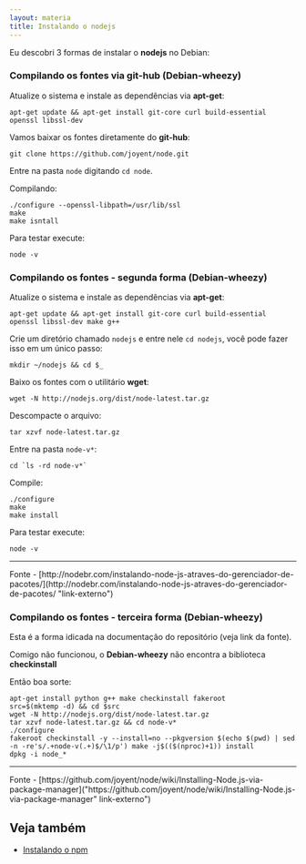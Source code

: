 ```yaml
---
layout: materia
title: Instalando o nodejs
---
```


Eu descobri 3 formas de instalar o __nodejs__ no Debian:


### Compilando os fontes via git-hub (Debian-wheezy)

Atualize o sistema e instale as dependências via __apt-get__:

    apt-get update && apt-get install git-core curl build-essential openssl libssl-dev


Vamos baixar os fontes diretamente do __git-hub__:

    git clone https://github.com/joyent/node.git

Entre na pasta `node` digitando `cd node`.

Compilando:

    ./configure --openssl-libpath=/usr/lib/ssl
    make
    make isntall

Para testar execute:

    node -v


### Compilando os fontes - segunda forma (Debian-wheezy)

Atualize o sistema e instale as dependências via __apt-get__:

    apt-get update && apt-get install git-core curl build-essential openssl libssl-dev make g++

Crie um diretório chamado `nodejs` e entre nele `cd nodejs`, você pode fazer isso em um único passo:

    mkdir ~/nodejs && cd $_

Baixo os fontes com o utilitário __wget__:

    wget -N http://nodejs.org/dist/node-latest.tar.gz

Descompacte o arquivo:

    tar xzvf node-latest.tar.gz

Entre na pasta `node-v*`:

    cd `ls -rd node-v*`

Compile:

    ./configure
    make
    make install

Para testar execute:

    node -v

<hr>
Fonte
- [http://nodebr.com/instalando-node-js-atraves-do-gerenciador-de-pacotes/](http://nodebr.com/instalando-node-js-atraves-do-gerenciador-de-pacotes/ "link-externo")



### Compilando os fontes - terceira forma (Debian-wheezy)

Esta é a forma idicada na documentação do repositório (veja link da fonte).

Comigo não funcionou, o __Debian-wheezy__ não encontra a biblioteca __checkinstall__

Então boa sorte:

    apt-get install python g++ make checkinstall fakeroot
    src=$(mktemp -d) && cd $src
    wget -N http://nodejs.org/dist/node-latest.tar.gz
    tar xzvf node-latest.tar.gz && cd node-v*
    ./configure
    fakeroot checkinstall -y --install=no --pkgversion $(echo $(pwd) | sed -n -re's/.+node-v(.+)$/\1/p') make -j$(($(nproc)+1)) install
    dpkg -i node_*

<hr>
Fonte
- [https://github.com/joyent/node/wiki/Installing-Node.js-via-package-manager]("https://github.com/joyent/node/wiki/Installing-Node.js-via-package-manager" link-externo")



Veja também
---

- [Instalando o npm](/linux/instalando-npm/)